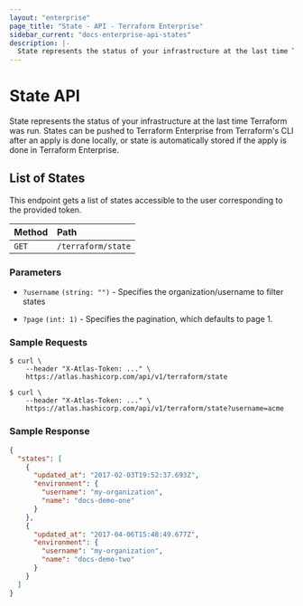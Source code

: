 ```yaml
---
layout: "enterprise"
page_title: "State - API - Terraform Enterprise"
sidebar_current: "docs-enterprise-api-states"
description: |-
  State represents the status of your infrastructure at the last time Terraform was run.
---
```


# State API

State represents the status of your infrastructure at the last time Terraform
was run. States can be pushed to Terraform Enterprise from Terraform's CLI after
an apply is done locally, or state is automatically stored if the apply is done
in Terraform Enterprise.

## List of States

This endpoint gets a list of states accessible to the user corresponding to the
provided token.

| Method | Path           |
| :----- | :------------- |
| `GET`  | `/terraform/state` |

### Parameters

- `?username` `(string: "")` - Specifies the organization/username to filter
  states

- `?page` `(int: 1)` - Specifies the pagination, which defaults to page 1.

### Sample Requests

```text
$ curl \
    --header "X-Atlas-Token: ..." \
    https://atlas.hashicorp.com/api/v1/terraform/state
```

```text
$ curl \
    --header "X-Atlas-Token: ..." \
    https://atlas.hashicorp.com/api/v1/terraform/state?username=acme
```

### Sample Response

```json
{
  "states": [
    {
      "updated_at": "2017-02-03T19:52:37.693Z",
      "environment": {
        "username": "my-organization",
        "name": "docs-demo-one"
      }
    },
    {
      "updated_at": "2017-04-06T15:48:49.677Z",
      "environment": {
        "username": "my-organization",
        "name": "docs-demo-two"
      }
    }
  ]
}
```
